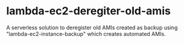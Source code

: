 # lambda-ec2-deregiter-old-amis
A serverless solution to deregister old AMIs created as backup using "lambda-ec2-instance-backup" which creates automated AMIs.
